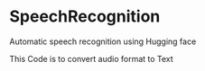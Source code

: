 # SpeechRecognition
Automatic speech recognition using Hugging face 

This Code is to convert audio format to Text
